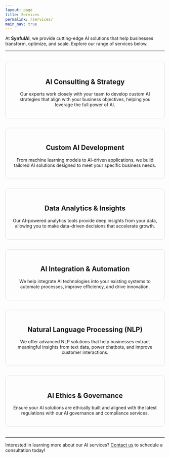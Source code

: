 ```yaml
---
layout: page
title: Services
permalink: /services/
main_nav: true
---
```


At **SynfulAI**, we provide cutting-edge AI solutions that help businesses transform, optimize, and scale. Explore our range of services below.

---

<div style="display: grid; grid-template-columns: repeat(auto-fit, minmax(250px, 1fr)); gap: 30px; padding: 20px 0;">

  <!-- Service 1 -->
  <div style="border: 1px solid #ddd; padding: 20px; border-radius: 10px; text-align: center;">
    <h2>AI Consulting & Strategy</h2>
    <p>Our experts work closely with your team to develop custom AI strategies that align with your business objectives, helping you leverage the full power of AI.</p>
  </div>

  <!-- Service 2 -->
  <div style="border: 1px solid #ddd; padding: 20px; border-radius: 10px; text-align: center;">
    <h2>Custom AI Development</h2>
    <p>From machine learning models to AI-driven applications, we build tailored AI solutions designed to meet your specific business needs.</p>
  </div>

  <!-- Service 3 -->
  <div style="border: 1px solid #ddd; padding: 20px; border-radius: 10px; text-align: center;">
    <h2>Data Analytics & Insights</h2>
    <p>Our AI-powered analytics tools provide deep insights from your data, allowing you to make data-driven decisions that accelerate growth.</p>
  </div>

  <!-- Service 4 -->
  <div style="border: 1px solid #ddd; padding: 20px; border-radius: 10px; text-align: center;">
    <h2>AI Integration & Automation</h2>
    <p>We help integrate AI technologies into your existing systems to automate processes, improve efficiency, and drive innovation.</p>
  </div>

  <!-- Service 5 -->
  <div style="border: 1px solid #ddd; padding: 20px; border-radius: 10px; text-align: center;">
    <h2>Natural Language Processing (NLP)</h2>
    <p>We offer advanced NLP solutions that help businesses extract meaningful insights from text data, power chatbots, and improve customer interactions.</p>
  </div>

  <!-- Service 6 -->
  <div style="border: 1px solid #ddd; padding: 20px; border-radius: 10px; text-align: center;">
    <h2>AI Ethics & Governance</h2>
    <p>Ensure your AI solutions are ethically built and aligned with the latest regulations with our AI governance and compliance services.</p>
  </div>

</div>

---

Interested in learning more about our AI services? [Contact us](#) to schedule a consultation today!
